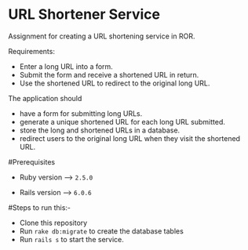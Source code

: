 # URL Shortener Service

Assignment for creating a URL shortening service in ROR.

Requirements:

* Enter a long URL into a form.
* Submit the form and receive a shortened URL in return.
* Use the shortened URL to redirect to the original long URL.

The application should
* have a form for submitting long URLs.
* generate a unique shortened URL for each long URL submitted.
* store the long and shortened URLs in a database.
* redirect users to the original long URL when they visit the shortened URL.

#Prerequisites
* Ruby version --> `2.5.0`

* Rails version --> `6.0.6`

#Steps to run this:-
 * Clone this repository
 * Run `rake db:migrate` to create the database tables
 * Run `rails s` to start the service.


